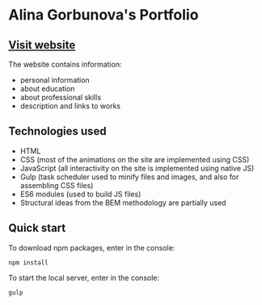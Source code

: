 # Alina Gorbunova's Portfolio
## [Visit website](https://alinagorbunova.ru)
The website contains information:
- personal information
- about education
- about professional skills
- description and links to works

## Technologies used
- HTML
- CSS (most of the animations on the site are implemented using CSS)
- JavaScript (all interactivity on the site is implemented using native JS)
- Gulp (task scheduler used to minify files and images, and also for assembling CSS files)
- ES6 modules (used to build JS files)
- Structural ideas from the BEM methodology are partially used

## Quick start
To download npm packages, enter in the console:
```
npm install
```
To start the local server, enter in the console:
```
gulp
```
